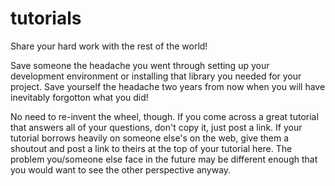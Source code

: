 tutorials
==========

Share your hard work with the rest of the world!

Save someone the headache you went through setting up your development environment or installing that library you needed for your project.  Save yourself the headache two years from now when you will have inevitably forgotton what you did!

No need to re-invent the wheel, though.  If you come across a great tutorial that answers all of your questions, don't copy it, just post a link.  If your tutorial borrows heavily on someone else's on the web, give them a shoutout and post a link to theirs at the top of your tutorial here.  The problem you/someone else face in the future may be different enough that you would want to see the other perspective anyway.


